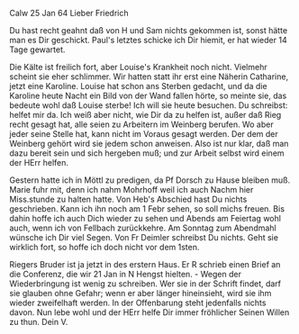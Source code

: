  Calw 25 Jan 64
Lieber Friedrich

Du hast recht geahnt daß von H und Sam nichts gekommen ist, sonst hätte man es Dir geschickt. Paul's letztes schicke ich Dir hiemit, er hat wieder 14 Tage gewartet.

Die Kälte ist freilich fort, aber Louise's Krankheit noch nicht. Vielmehr scheint sie eher schlimmer. Wir hatten statt ihr erst eine Näherin Catharine, jetzt eine Karoline. Louise hat schon ans Sterben gedacht, und da die Karoline heute Nacht ein Bild von der Wand fallen hörte, so meinte sie, das bedeute wohl daß Louise sterbe! Ich will sie heute besuchen. 
Du schreibst: helfet mir da. Ich weiß aber nicht, wie Dir da zu helfen ist, außer daß Rieg recht gesagt hat, alle seien zu Arbeitern im Weinberg berufen. Wo aber jeder seine Stelle hat, kann nicht im Voraus gesagt werden. Der dem der Weinberg gehört wird sie jedem schon anweisen. Also ist nur klar, daß man dazu bereit sein und sich hergeben muß; und zur Arbeit selbst wird einem der HErr helfen.

Gestern hatte ich in Möttl zu predigen, da Pf Dorsch zu Hause bleiben muß. Marie fuhr mit, denn ich nahm Mohrhoff weil ich auch Nachm hier Miss.stunde zu halten hatte. Von Heb's Abschied hast Du nichts geschrieben. Kann ich ihn noch am 1 Febr sehen, so soll michs freuen. Bis dahin hoffe ich auch Dich wieder zu sehen und Abends am Feiertag wohl auch, wenn ich von Fellbach zurückkehre. Am Sonntag zum Abendmahl wünsche ich Dir viel Segen. Von Fr Deimler schreibst Du nichts. Geht sie wirklich fort, so hoffe ich doch nicht vor dem 1sten.

Riegers Bruder ist ja jetzt in des erstern Haus. Er R schrieb einen Brief an die Conferenz, die wir 21 Jan in N Hengst hielten. - Wegen der Wiederbringung ist wenig zu schreiben. Wer sie in der Schrift findet, darf sie glauben ohne Gefahr; wenn er aber länger hineinsieht, wird sie ihm wieder zweifelhaft werden. In der Offenbarung steht jedenfalls nichts davon. 
Nun lebe wohl und der HErr helfe Dir immer fröhlicher Seinen Willen zu thun.
 Dein V.

